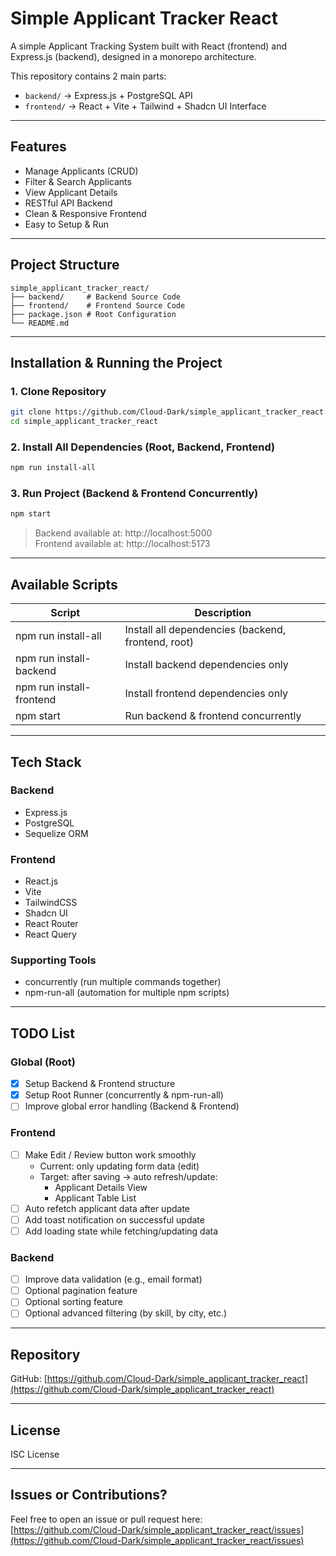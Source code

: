 # Simple Applicant Tracker React

A simple Applicant Tracking System built with React (frontend) and Express.js (backend), designed in a monorepo architecture.

This repository contains 2 main parts:
- `backend/` → Express.js + PostgreSQL API
- `frontend/` → React + Vite + Tailwind + Shadcn UI Interface

---

## Features

- Manage Applicants (CRUD)
- Filter & Search Applicants
- View Applicant Details
- RESTful API Backend
- Clean & Responsive Frontend
- Easy to Setup & Run

---

## Project Structure

```
simple_applicant_tracker_react/
├── backend/     # Backend Source Code
├── frontend/    # Frontend Source Code
├── package.json # Root Configuration
└── README.md
```

---

## Installation & Running the Project

### 1. Clone Repository

```bash
git clone https://github.com/Cloud-Dark/simple_applicant_tracker_react.git
cd simple_applicant_tracker_react
```

### 2. Install All Dependencies (Root, Backend, Frontend)

```bash
npm run install-all
```

### 3. Run Project (Backend & Frontend Concurrently)

```bash
npm start
```

> Backend available at: http://localhost:5000  
> Frontend available at: http://localhost:5173  

---

## Available Scripts

| Script                | Description                                  |
|----------------------|----------------------------------------------|
| npm run install-all  | Install all dependencies (backend, frontend, root) |
| npm run install-backend | Install backend dependencies only        |
| npm run install-frontend | Install frontend dependencies only      |
| npm start            | Run backend & frontend concurrently         |

---

## Tech Stack

### Backend
- Express.js
- PostgreSQL
- Sequelize ORM

### Frontend
- React.js
- Vite
- TailwindCSS
- Shadcn UI
- React Router
- React Query

### Supporting Tools
- concurrently (run multiple commands together)
- npm-run-all (automation for multiple npm scripts)

---

## TODO List

### Global (Root)
- [x] Setup Backend & Frontend structure
- [x] Setup Root Runner (concurrently & npm-run-all)
- [ ] Improve global error handling (Backend & Frontend)

### Frontend
- [ ] Make Edit / Review button work smoothly  
    - Current: only updating form data (edit)  
    - Target: after saving → auto refresh/update:
        - Applicant Details View
        - Applicant Table List  
- [ ] Auto refetch applicant data after update
- [ ] Add toast notification on successful update
- [ ] Add loading state while fetching/updating data

### Backend
- [ ] Improve data validation (e.g., email format)
- [ ] Optional pagination feature
- [ ] Optional sorting feature
- [ ] Optional advanced filtering (by skill, by city, etc.)

---

## Repository

GitHub: [https://github.com/Cloud-Dark/simple_applicant_tracker_react](https://github.com/Cloud-Dark/simple_applicant_tracker_react)

---

## License

ISC License

---

## Issues or Contributions?

Feel free to open an issue or pull request here:  
[https://github.com/Cloud-Dark/simple_applicant_tracker_react/issues](https://github.com/Cloud-Dark/simple_applicant_tracker_react/issues)
